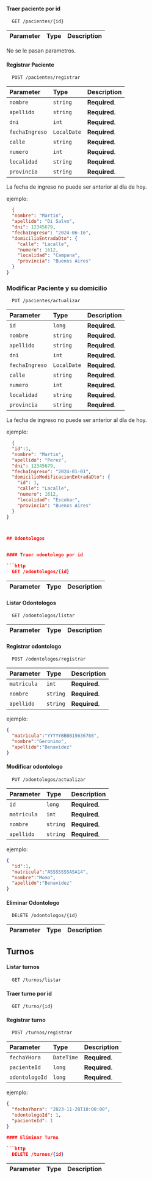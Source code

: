 #### Traer paciente por id

```http
  GET /pacientes/{id}
```

| Parameter | Type     | Description                |
| :-------- | :------- | :------------------------- |

No se le pasan parametros.

#### Registrar Paciente

```http
  POST /pacientes/registrar
```

| Parameter | Type     | Description                       |
| :-------- | :------- | :-------------------------------- |
| `nombre`  | `string` | **Required**. |
| `apellido`| `string` | **Required**. |
| `dni`     | `int` | **Required**. |
| `fechaIngreso`  | `LocalDate` | **Required**. | 
| `calle`| `string` | **Required**. |
| `numero`     | `int` | **Required**. |
| `localidad`     | `string` | **Required**. |
| `provincia`     | `string` | **Required**. |

La fecha de ingreso no puede ser anterior al día de hoy.


ejemplo:
```json
  {
  "nombre": "Martin",
  "apellido": "Di Salvo",
  "dni": 12345679,
  "fechaIngreso": "2024-06-16",
  "domicilioEntradaDto": {
    "calle": "Lacalle",
    "numero": 1612,
    "localidad": "Campana",
    "provincia": "Buenos Aires"
  }
}
```

### Modificar Paciente y su domicilio

```http
  PUT /pacientes/actualizar
```

| Parameter | Type     | Description                       |
| :-------- | :------- | :-------------------------------- |
| `id`  | `long` | **Required**. |
| `nombre`  | `string` | **Required**. |
| `apellido`| `string` | **Required**. |
| `dni`     | `int` | **Required**. |
| `fechaIngreso`  | `LocalDate` | **Required**. | 
| `calle`| `string` | **Required**. |
| `numero`     | `int` | **Required**. |
| `localidad`     | `string` | **Required**. |
| `provincia`     | `string` | **Required**. |

La fecha de ingreso no puede ser anterior al día de hoy.


ejemplo:
```json
  {
  "id":1,
  "nombre": "Martin",
  "apellido": "Perez",
  "dni": 12345679,
  "fechaIngreso": "2024-01-01",
  "domicilioModificacionEntradaDto": {
    "id": 1,
    "calle": "Lacalle",
    "numero": 1612,
    "localidad": "Escobar",
    "provincia": "Buenos Aires"
  }
}



## Odontologos


#### Traer odontologo por id

```http
  GET /odontologos/{id}
```
| Parameter | Type     | Description                |
| :-------- | :------- | :------------------------- |


#### Listar Odontologos
```http
  GET /odontologos/listar
```
| Parameter | Type     | Description                |
| :-------- | :------- | :------------------------- |



#### Registrar odontologo

```http
  POST /odontologos/registrar
```

| Parameter | Type     | Description                       |
| :-------- | :------- | :-------------------------------- |
| `matricula` | `int` | **Required**. |
| `nombre`  | `string` | **Required**. |
| `apellido`| `string` | **Required**. |


ejemplo:
```json
{
  "matricula":"YYYYYBBBB15636788",
  "nombre":"Geronimo",
  "apellido":"Benavidez"
} 
```
#### Modificar odontologo

```http
  PUT /odontologos/actualizar
```

| Parameter | Type     | Description                       |
| :-------- | :------- | :-------------------------------- |
| `id` | `long` | **Required**. |
| `matricula` | `int` | **Required**. |
| `nombre`  | `string` | **Required**. |
| `apellido`| `string` | **Required**. |


ejemplo:
```json
{
  "id":1,
  "matricula":"ASSSSSSSASA14",
  "nombre":"Momo",
  "apellido":"Benavidez"
} 

```


#### Eliminar Odontologo

```http
  DELETE /odontologos/{id}
```
| Parameter | Type     | Description                |
| :-------- | :------- | :------------------------- |


## Turnos

#### Listar turnos

```http
  GET /turnos/listar
```

#### Traer turno por id

```http
  GET /turno/{id}
```

#### Registrar turno
```http
  POST /turnos/registrar
```

| Parameter | Type     | Description                       |
| :-------- | :------- | :-------------------------------- |
| `fechaYHora` | `DateTime` | **Required**. |
| `pacienteId`| `long` | **Required**. |
| `odontologoId`| `long` | **Required**. |

ejemplo:
```json
{
  "fechaYhora": "2023-11-28T10:00:00",
  "odontologoId": 1,
  "pacienteId": 1
}

#### Eliminar Turno

```http
  DELETE /turnos/{id}
```
| Parameter | Type     | Description                |
| :-------- | :------- | :------------------------- |

